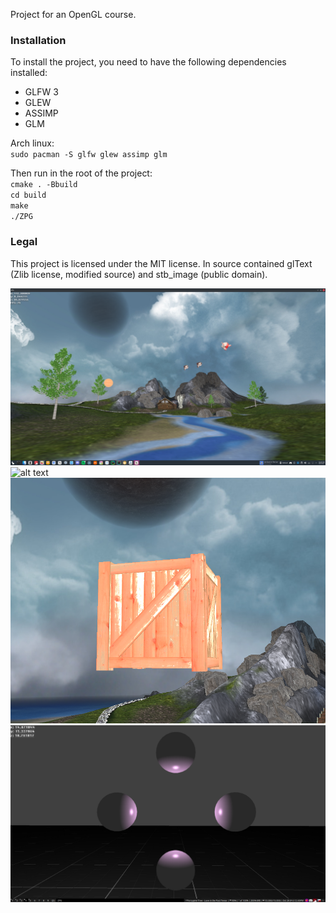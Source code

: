 Project for an OpenGL course. 

### Installation
To install the project, you need to have the following dependencies installed:
* GLFW 3
* GLEW
* ASSIMP
* GLM

Arch linux:  
`sudo pacman -S glfw glew assimp glm`

Then run in the root of the project:  
`cmake . -Bbuild`  
`cd build`  
`make`  
`./ZPG`

### Legal
This project is licensed under the MIT license. In source contained glText (Zlib license, modified source) and stb_image (public domain).

![alt text](0_screenshots/0_terrain.png)
![alt text](0_screenshots/0_bird.png)
![alt text](0_screenshots/normal_mapping.png)
![alt text](0_screenshots/phong.png)
